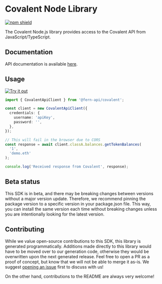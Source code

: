 # Covalent Node Library

[![npm shield](https://img.shields.io/npm/v/@fern-api/covalent)](https://www.npmjs.com/package/@fern-api/covalent)

The Covalent Node.js library provides access to the Covalent API from JavaScript/TypeScript.

## Documentation

API documentation is available [here](https://www.covalenthq.com/docs/api/#/0/0/USD/1).

## Usage

[![Try it out](https://developer.stackblitz.com/img/open_in_stackblitz.svg)](https://stackblitz.com/edit/typescript-example-using-sdk-built-with-fern-sckaqv?file=package.json,app.ts)

```typescript
import { CovalentApiClient } from '@fern-api/covalent';

const client = new CovalentApiClient({
  credentials: {
    username: 'apiKey',
    password: '',
  },
});

// This will fail in the browser due to CORS
const response = await client.classA.balances.getTokenBalances(
  '1',
  'demo.eth'
);

console.log('Received response from Covalent', response);
```

## Beta status

This SDK is in beta, and there may be breaking changes between versions without a major version update. Therefore, we recommend pinning the package version to a specific version in your package.json file. This way, you can install the same version each time without breaking changes unless you are intentionally looking for the latest version.

## Contributing

While we value open-source contributions to this SDK, this library is generated programmatically. Additions made directly to this library would have to be moved over to our generation code, otherwise they would be overwritten upon the next generated release. Feel free to open a PR as a proof of concept, but know that we will not be able to merge it as-is. We suggest [opening an issue](https://github.com/fern-{company}/{company}-node/issues) first to discuss with us!

On the other hand, contributions to the README are always very welcome!

